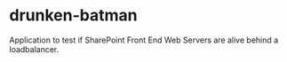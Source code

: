 drunken-batman
==============

Application to test if SharePoint Front End Web Servers are alive behind a loadbalancer. 
